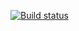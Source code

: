 [![Build status](https://ci.appveyor.com/api/projects/status/3grl29la7hd70fsf?svg=true)](https://ci.appveyor.com/project/inessashuvalova/testing)
